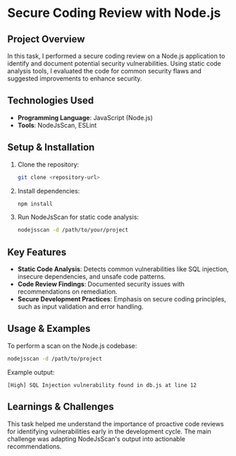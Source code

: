 # Secure Coding Review with Node.js

## Project Overview
In this task, I performed a secure coding review on a Node.js application to identify and document potential security vulnerabilities. Using static code analysis tools, I evaluated the code for common security flaws and suggested improvements to enhance security.

## Technologies Used
- **Programming Language**: JavaScript (Node.js)
- **Tools**: NodeJsScan, ESLint

## Setup & Installation
1. Clone the repository:
   ```bash
   git clone <repository-url>
   ```
2. Install dependencies:
   ```bash
   npm install
   ```
3. Run NodeJsScan for static code analysis:
   ```bash
   nodejsscan -d /path/to/your/project
   ```

## Key Features
- **Static Code Analysis**: Detects common vulnerabilities like SQL injection, insecure dependencies, and unsafe code patterns.
- **Code Review Findings**: Documented security issues with recommendations on remediation.
- **Secure Development Practices**: Emphasis on secure coding principles, such as input validation and error handling.

## Usage & Examples
To perform a scan on the Node.js codebase:
```bash
nodejsscan -d /path/to/project
```

Example output:
```
[High] SQL Injection vulnerability found in db.js at line 12
```

## Learnings & Challenges
This task helped me understand the importance of proactive code reviews for identifying vulnerabilities early in the development cycle. The main challenge was adapting NodeJsScan's output into actionable recommendations.
